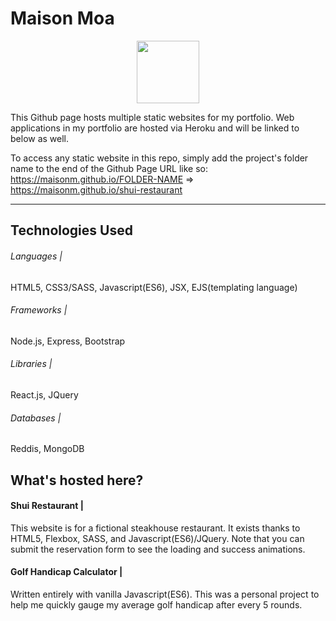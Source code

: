 # Maison Moa

<p align="center">
  <img src="https://s18.postimg.org/guw5supt5/resume.png" width="100px">
</p>

This Github page hosts multiple static websites for my portfolio.
Web applications in my portfolio are hosted via Heroku and will be linked to below as well. 

To access any static website in this repo, simply add the project's folder name to the end of the Github Page URL like so: https://maisonm.github.io/FOLDER-NAME => https://maisonm.github.io/shui-restaurant

---

## Technologies Used

###### Languages |
HTML5, CSS3/SASS, Javascript(ES6), JSX, EJS(templating language)

###### Frameworks |
Node.js, Express, Bootstrap

###### Libraries |
React.js, JQuery 

###### Databases | 
Reddis, MongoDB

## What's hosted here?

#### Shui Restaurant |
This website is for a fictional steakhouse restaurant. It exists thanks to HTML5, Flexbox, SASS, and Javascript(ES6)/JQuery. Note that you can submit the reservation form to see the loading and success animations. 

#### Golf Handicap Calculator |
Written entirely with vanilla Javascript(ES6). This was a personal project to help me quickly gauge my average golf handicap after every 5 rounds.

